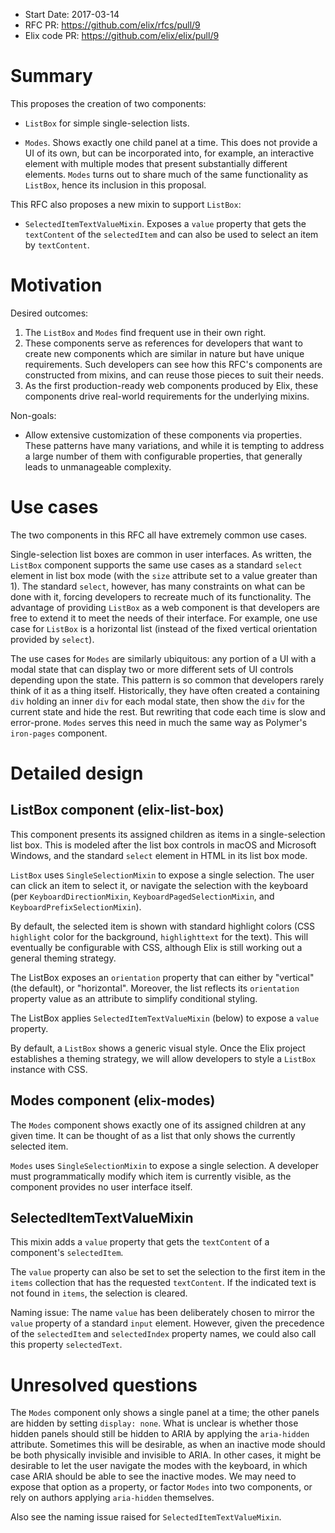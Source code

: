 - Start Date: 2017-03-14
- RFC PR: https://github.com/elix/rfcs/pull/9
- Elix code PR: https://github.com/elix/elix/pull/9


# Summary

This proposes the creation of two components:

* `ListBox` for simple single-selection lists.

* `Modes`. Shows exactly one child panel at a time. This does not provide a UI
  of its own, but can be incorporated into, for example, an interactive element
  with multiple modes that present substantially different elements. `Modes`
  turns out to share much of the same functionality as `ListBox`, hence its
  inclusion in this proposal.

This RFC also proposes a new mixin to support `ListBox`:

* `SelectedItemTextValueMixin`. Exposes a `value` property that gets the
  `textContent` of the `selectedItem` and can also be used to select an item by
  `textContent`.


# Motivation

Desired outcomes:

1. The `ListBox` and `Modes` find frequent use in their own right.
2. These components serve as references for developers that want to create new
   components which are similar in nature but have unique requirements. Such
   developers can see how this RFC's components are constructed from mixins, and
   can reuse those pieces to suit their needs.
3. As the first production-ready web components produced by Elix, these
   components drive real-world requirements for the underlying mixins.

Non-goals:

* Allow extensive customization of these components via properties. These
  patterns have many variations, and while it is tempting to address a large
  number of them with configurable properties, that generally leads to
  unmanageable complexity.


# Use cases

The two components in this RFC all have extremely common use cases.

Single-selection list boxes are common in user interfaces. As written, the
`ListBox` component supports the same use cases as a standard `select` element
in list box mode (with the `size` attribute set to a value greater than 1). The
standard `select`, however, has many constraints on what can be done with it,
forcing developers to recreate much of its functionality. The advantage of
providing `ListBox` as a web component is that developers are free to extend it
to meet the needs of their interface. For example, one use case for `ListBox`
is a horizontal list (instead of the fixed vertical orientation provided by
`select`).

The use cases for `Modes` are similarly ubiquitous: any portion of a UI with
a modal state that can display two or more different sets of UI controls
depending upon the state. This pattern is so common that developers rarely think
of it as a thing itself. Historically, they have often created a containing
`div` holding an inner `div` for each modal state, then show the `div` for the
current state and hide the rest. But rewriting that code each time is slow and
error-prone. `Modes` serves this need in much the same way as Polymer's
`iron-pages` component.


# Detailed design

## ListBox component (elix-list-box)

This component presents its assigned children as items in a single-selection
list box. This is modeled after the list box controls in macOS and Microsoft
Windows, and the standard `select` element in HTML in its list box mode.

`ListBox` uses `SingleSelectionMixin` to expose a single selection. The user can
click an item to select it, or navigate the selection with the keyboard (per
`KeyboardDirectionMixin`, `KeyboardPagedSelectionMixin`, and
`KeyboardPrefixSelectionMixin`).

By default, the selected item is shown with standard highlight colors (CSS
`highlight` color for the background, `highlighttext` for the text). This will
eventually be configurable with CSS, although Elix is still working out a
general theming strategy.

The ListBox exposes an `orientation` property that can either by "vertical" (the
default), or "horizontal". Moreover, the list reflects its `orientation`
property value as an attribute to simplify conditional styling.

The ListBox applies `SelectedItemTextValueMixin` (below) to expose a `value`
property.

By default, a `ListBox` shows a generic visual style. Once the Elix project
establishes a theming strategy, we will allow developers to style a `ListBox`
instance with CSS.


## Modes component (elix-modes)

The `Modes` component shows exactly one of its assigned children at any given
time. It can be thought of as a list that only shows the currently selected
item.

`Modes` uses `SingleSelectionMixin` to expose a single selection. A developer
must programmatically modify which item is currently visible, as the component
provides no user interface itself.


## SelectedItemTextValueMixin

This mixin adds a `value` property that gets the `textContent` of a component's
`selectedItem`.

The `value` property can also be set to set the selection to the first item in
the `items` collection that has the requested `textContent`. If the indicated
text is not found in `items`, the selection is cleared.

Naming issue: The name `value` has been deliberately chosen to mirror the
`value` property of a standard `input` element. However, given the precedence of
the `selectedItem` and `selectedIndex` property names, we could also call this
property `selectedText`.


# Unresolved questions

The `Modes` component only shows a single panel at a time; the other panels are
hidden by setting `display: none`. What is unclear is whether those hidden
panels should still be hidden to ARIA by applying the `aria-hidden` attribute.
Sometimes this will be desirable, as when an inactive mode should be both
physically invisible and invisible to ARIA. In other cases, it might be
desirable to let the user navigate the modes with the keyboard, in which case
ARIA should be able to see the inactive modes. We may need to expose that option
as a property, or factor `Modes` into two components, or rely on authors
applying `aria-hidden` themselves.

Also see the naming issue raised for `SelectedItemTextValueMixin`.
